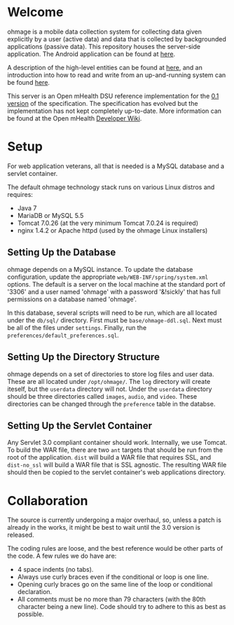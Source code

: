 # Welcome

ohmage is a mobile data collection system for collecting data given explicitly
by a user (active data) and data that is collected by backgrounded applications
(passive data). This repository houses the server-side application. The Android
application can be found at [here](https://github.com/ohmage/ohmageAndroidLib).

A description of the high-level entities can be found at [here](https://github.com/cens/ohmageServer/wiki/About-Users,-Classes-and-Campaigns),
and an introduction into how to read and write from an up-and-running system
can be found [here](https://github.com/cens/ohmageServer/wiki/About-the-Client-Server-Protocol-and-System-Entities).

This server is an Open mHealth DSU reference implementation for the [0.1 version](https://github.com/openmhealth/developer/wiki/DSU-API-0.1)
of the specification. The specification
has evolved but the implementation has not kept completely up-to-date. More
information can be found at the Open mHealth [Developer Wiki](https://github.com/openmhealth/developer/wiki).

# Setup

For web application veterans, all that is needed is a MySQL database and a
servlet container.

The default ohmage technology stack runs on various Linux distros and requires:
* Java 7
* MariaDB or MySQL 5.5
* Tomcat 7.0.26 (at the very minimum Tomcat 7.0.24 is required)
* nginx 1.4.2 or Apache httpd (used by the ohmage Linux installers)


## Setting Up the Database

ohmage depends on a MySQL instance. To update the database configuration,
update the appropriate `web/WEB-INF/spring/system.xml` options. The default is a
server on the local machine at the standard port of '3306' and a user named
'ohmage' with a password '&!sickly' that has full permissions on a database
named 'ohmage'.

In this database, several scripts will need to be run, which are all located
under the `db/sql/` directory. First must be `base/ohmage-ddl.sql`. Next must
be all of the files under `settings`. Finally, run the
`preferences/default_preferences.sql`.

## Setting Up the Directory Structure

ohmage depends on a set of directories to store log files and user data. These
are all located under `/opt/ohmage/`. The `log` directory will create iteself,
but the `userdata` directory will not. Under the `userdata` directory should
be three directories called `images`, `audio`, and `video`. These directories
can be changed through the `preference` table in the databse.

## Setting Up the Servlet Container

Any Servlet 3.0 compliant container should work. Internally, we use Tomcat. To
build the WAR file, there are two `ant` targets that should be run from the
root of the application. `dist` will build a WAR file that requires SSL, and
`dist-no_ssl` will build a WAR file that is SSL agnostic. The resulting WAR
file should then be copied to the servlet container's web applications
directory.

# Collaboration

The source is currently undergoing a major overhaul, so, unless a patch is
already in the works, it might be best to wait until the 3.0 version is
released.

The coding rules are loose, and the best reference would be other parts of the
code. A few rules we do have are:
- 4 space indents (no tabs).
- Always use curly braces even if the conditional or loop is one line.
- Opening curly braces go on the same line of the loop or conditional
declaration.
- All comments must be no more than 79 characters (with the 80th character
being a new line). Code should try to adhere to this as best as possible.
